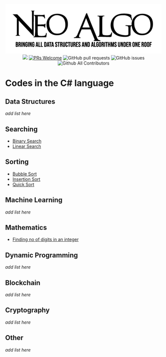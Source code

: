 <p align="center">
    <img src="../img/neo_algo.png"><br>
    <img src="https://img.shields.io/github/license/tesseractcoding/neoalgo?style=flat">
    <a href="http://makeapullrequest.com" target="_blank"><img src="https://img.shields.io/badge/PRs-welcome-brightgreen.svg?style=flat" alt="PRs Welcome"></a>
    <img alt="GitHub pull requests" src="https://img.shields.io/github/issues-pr/tesseractcoding/neoalgo">
    <img alt="GitHub issues" src="https://img.shields.io/github/issues/tesseractcoding/neoalgo">
    <img alt="Github All Contributors" src="https://img.shields.io/github/all-contributors/tesseractcoding/neoalgo">
</p>

# Codes in the C# language

## Data Structures
_add list here_

## Searching
* [Binary Search](/search/BinarySearch.cs)
* [Linear Search](/search/LinearSearch.cs)

## Sorting
* [Bubble Sort](/sort/BubbleSort.cs)
* [Insertion Sort](/sort/InsertionSort.cs)
* [Quick Sort](/sort/QuickSort.cs)

## Machine Learning
_add list here_

## Mathematics
* [Finding no of digits in an integer](math/Finding_no_of_digits_in_an_integer.cs)

## Dynamic Programming
_add list here_

## Blockchain
_add list here_

## Cryptography
_add list here_

## Other
_add list here_
